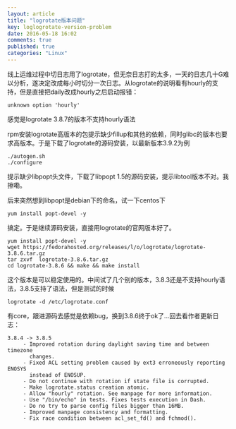 ```yaml
---
layout: article
title: "logrotate版本问题"
key: loglogrotate-version-problem
date: 2016-05-18 16:02
comments: true
published: true
categories: "Linux"
---
```


  线上运维过程中切日志用了logrotate，但无奈日志打的太多，一天的日志几十G难以分析，遂决定改成每小时切分一次日志。从logrotate的说明看有hourly的支持，但是直接把daily改成hourly之后启动报错：

   	unknown option 'hourly'

  感觉是logrotate 3.8.7的版本不支持hourly语法

  rpm安装logrotate高版本的包提示缺少fillup和其他的依赖，同时glibc的版本也要求高版本。于是下载了logrotate的源码安装，以最新版本3.9.2为例

    ./autogen.sh
    ./configure
  
  提示缺少libpopt头文件，下载了libpopt 1.5的源码安装，提示libtool版本不对。我擦嘞。

  后来突然想到libpopt是debian下的命名，试一下centos下

    yum install popt-devel -y

  搞定。于是继续源码安装，直接用logrotate的官网版本好了。

    yum install popt-devel -y
    wget https://fedorahosted.org/releases/l/o/logrotate/logrotate-3.8.6.tar.gz
    tar zxvf  logrotate-3.8.6.tar.gz
    cd logrotate-3.8.6 && make && make install

  这个版本是可以稳定使用的。中间试了几个别的版本，3.8.3还是不支持hourly语法，3.8.5支持了语法，但是测试的时候

    logrotate -d /etc/logrotate.conf

  有core，跟进源码去感觉是依赖bug，换到3.8.6终于ok了...回去看作者更新日志：

    3.8.4 -> 3.8.5
         - Improved rotation during daylight saving time and between timezone
           changes.
         - Fixed ACL setting problem caused by ext3 erroneously reporting ENOSYS
           instead of ENOSUP.
         - Do not continue with rotation if state file is corrupted.
         - Make logrotate.status creation atomic.
         - Allow "hourly" rotation. See manpage for more information.
         - Use "/bin/echo" in tests. Fixes tests execution in Dash.
         - Do no try to parse config files bigger than 16MB.
         - Improved manpage consistency and formatting.
         - Fix race condition between acl_set_fd() and fchmod().
